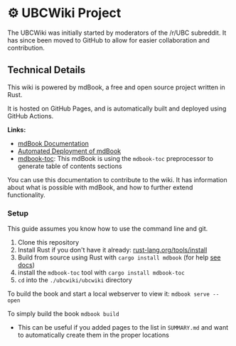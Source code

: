 # ⚙️ UBCWiki Project

The UBCWiki was initially started by moderators of the /r/UBC subreddit. It has since been moved to GitHub to allow for easier collaboration and contribution.

## Technical Details

This wiki is powered by mdBook, a free and open source project written in Rust. 

It is hosted on GitHub Pages, and is automatically built and deployed using GitHub Actions.

**Links:**
* [mdBook Documentation](https://rust-lang.github.io/mdBook/index.html)
* [Automated Deployment of mdBook](https://github.com/rust-lang/mdBook/wiki/Automated-Deployment%3A-GitHub-Actions)
* [mdbook-toc](https://github.com/badboy/mdbook-toc): This mdBook is using the `mdbook-toc` preprocessor to generate table of contents sections

You can use this documentation to contribute to the wiki. It has information about what is possible with mdBook, and how to further extend functionality.

### Setup

This guide assumes you know how to use the command line and git.

1. Clone this repository
2. Install Rust if you don't have it already: [rust-lang.org/tools/install](https://www.rust-lang.org/tools/install)
3. Build from source using Rust with `cargo install mdbook` (for help [see docs](https://rust-lang.github.io/mdBook/guide/installation.html))
4. install the `mdbook-toc` tool with `cargo install mdbook-toc`
5. `cd` into the `./ubcwiki/ubcwiki` directory

To build the book and start a local webserver to view it: `mdbook serve --open`

To simply build the book `mdbook build`
- This can be useful if you added pages to the list in `SUMMARY.md` and want to automatically create them in the proper locations 